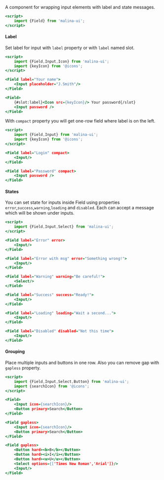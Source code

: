 A component for wrapping input elements with label and state messages.

```htm
<script>
    import {Field} from 'malina-ui';
</script>
```

#### Label

Set label for input with `label` property or with `label` named slot. 

```htm example
<script>
    import {Field,Input,Icon} from 'malina-ui';
    import {keyIcon} from '@icons';
</script>

<Field label="Your name">
    <Input placeholder="J.Smith"/>
</Field>

<Field>
    {#slot:label}<Icon src={keyIcon}/> Your password{/slot}
    <Input password />
</Field>
```
With `compact` property you will get one-row field where label is on the left.

```htm example
<script>
    import {Field,Input} from 'malina-ui';
    import {keyIcon} from '@icons';
</script>

<Field label="Login" compact>
    <Input/>
</Field>

<Field label="Password" compact>
    <Input password />
</Field>
```

#### States

You can set state for inputs inside Field using properties `error`,`success`,`warning`,`loading` and `disabled`. Each can accept a message which will be shown under inputs.

```htm example
<script>
    import {Field,Input,Select} from 'malina-ui';
</script>

<Field label="Error" error>
    <Input/>
</Field>

<Field label="Error with msg" error="Something wrong!">
    <Input/>
</Field>

<Field label="Warning" warning="Be careful!">
    <Select/>
</Field>

<Field label="Success" success="Ready!">
    <Input/>
</Field>

<Field label="Loading" loading="Wait a second...">
    <Input/>
</Field>

<Field label="Disabled" disabled="Not this time">
    <Input/>
</Field>
```


#### Grouping

Place multiple inputs and buttons in one row. Also you can remove gap with `gapless` property.

```htm example
<script>
    import {Field,Input,Select,Button} from 'malina-ui';
    import {searchIcon} from '@icons';
</script>

<Field>
    <Input icon={searchIcon}/>
    <Button primary>Search</Button>
</Field>

<Field gapless>
    <Input icon={searchIcon}/>
    <Button primary>Search</Button>
</Field>

<Field gapless>
    <Button hard><b>B</b></Button>
    <Button hard><i>I</i></Button>
    <Button hard><u>U</u></Button>
    <Select options={['Times New Roman','Arial']}/>
    <Input/>
</Field>
```
